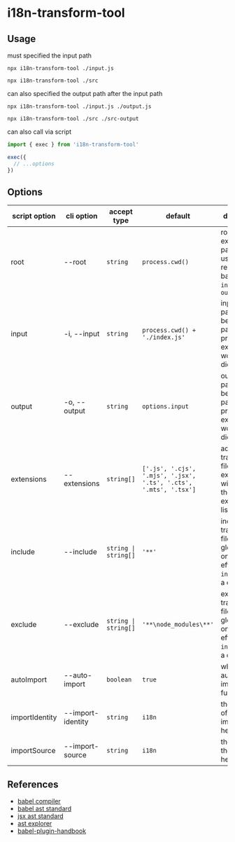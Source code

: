 # i18n-transform-tool

## Usage

must specified the input path

```shell
npx i18n-transform-tool ./input.js

npx i18n-transform-tool ./src
```

can also specified the output path after the input path

```shell
npx i18n-transform-tool ./input.js ./output.js

npx i18n-transform-tool ./src ./src-output
```

can also call via script

```js
import { exec } from 'i18n-transform-tool'

exec({
  // ...options
})
```

## Options

| script option | cli option | accept type | default | description |
| --- | --- | --- | --- | --- |
| root | --root | `string` | `process.cwd()` | root execution path, will be used as relative path base of `input` and `output` |
| input | -i, --input | `string` | `process.cwd() + './index.js'` | input file(s) path, could be a relative path to process execution working dictionary |
| output | -o, --output | `string` | `options.input` | output file(s) path, could be a relative path to process execution working dictionary |
| extensions | --extensions | `string[]` | `['.js', '.cjs', '.mjs', '.jsx', '.ts', '.cts', '.mts', '.tsx']` | additionally transform file extensions, will extend the default extensions list |
| include | --include | `string \| string[]` | `'**'` | included transform file, accept a glob pattern, only take effect when `input` refer to a dictionary |
| exclude | --exclude | `string \| string[]` | `'**\node_modules\**'` | excluded transform file, accept a glob pattern, only take effect when `input` refer to a dictionary |
| autoImport | --auto-import | `boolean` | `true` | whether automatically import help function |
| importIdentity | --import-identity | `string` | `i18n` | the identity of the imported help function |
| importSource | --import-source | `string` | `i18n` | the source of the imported help function |

## References

- [babel compiler](https://babeljs.io/)
- [babel ast standard](https://github.com/babel/babel/blob/main/packages/babel-parser/ast/spec.md)
- [jsx ast standard](https://github.com/facebook/jsx/blob/main/AST.md)
- [ast explorer](https://astexplorer.net/)
- [babel-plugin-handbook](https://github.com/acdlite/babel-plugin-handbook/blob/master/translations/zh-Hans/README.md)
